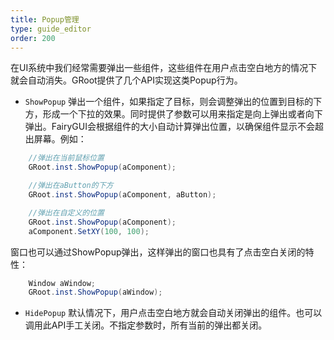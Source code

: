 ```yaml
---
title: Popup管理
type: guide_editor
order: 200
---
```


在UI系统中我们经常需要弹出一些组件，这些组件在用户点击空白地方的情况下就会自动消失。GRoot提供了几个API实现这类Popup行为。

- `ShowPopup` 弹出一个组件，如果指定了目标，则会调整弹出的位置到目标的下方，形成一个下拉的效果。同时提供了参数可以用来指定是向上弹出或者向下弹出。FairyGUI会根据组件的大小自动计算弹出位置，以确保组件显示不会超出屏幕。例如：

```csharp
	//弹出在当前鼠标位置
	GRoot.inst.ShowPopup(aComponent);

	//弹出在aButton的下方
	GRoot.inst.ShowPopup(aComponent, aButton);

	//弹出在自定义的位置
	GRoot.inst.ShowPopup(aComponent);
	aComponent.SetXY(100, 100);
```

窗口也可以通过ShowPopup弹出，这样弹出的窗口也具有了点击空白关闭的特性：

```csharp
	Window aWindow;
	GRoot.inst.ShowPopup(aWindow);
```

- `HidePopup` 默认情况下，用户点击空白地方就会自动关闭弹出的组件。也可以调用此API手工关闭。不指定参数时，所有当前的弹出都关闭。

